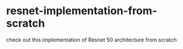# resnet-implementation-from-scratch
check out this implementation of Resnet 50 architecture from scratch
